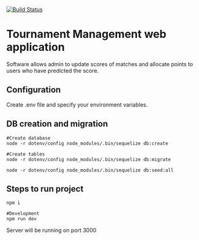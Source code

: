 [![Build Status](https://travis-ci.org/sanketphansekar/tournament-management.svg?branch=master)](https://travis-ci.org/sanketphansekar/tournament-management)

# Tournament Management web application

Software allows admin to update scores of matches and allocate points to users who have predicted the score.

## Configuration

Create .env file and specify your environment variables.

## DB creation and migration

```
#Create database
node -r dotenv/config node_modules/.bin/sequelize db:create

#Create tables
node -r dotenv/config node_modules/.bin/sequelize db:migrate

node -r dotenv/config node_modules/.bin/sequelize db:seed:all
```

## Steps to run project

```
npm i

#Development
npm run dev
```

Server will be running on port 3000
